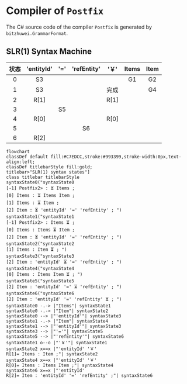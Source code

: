 # Compiler of `Postfix`

The C# source code of the compiler `Postfix` is generated by `bitzhuwei.GrammarFormat`.

## SLR(1) Syntax Machine

| 状态 | \'entityId\' | \'=\' | \'refEntity\' | \'￥\' | Items | Item |
|:---:|:---:|:---:|:---:|:---:|:---:|:---:|
| 0 | S3 |   |   |   | G1 | G2 |
| 1 | S3 |   |   | 完成 |   | G4 |
| 2 | R[1] |   |   | R[1] |   |   |
| 3 |   | S5 |   |   |   |   |
| 4 | R[0] |   |   | R[0] |   |   |
| 5 |   |   | S6 |   |   |   |
| 6 | R[2] |   |   |   |   |   |


```Mermaid
flowchart
classDef default fill:#C7EDCC,stroke:#993399,stroke-width:0px,text-align:left;
classDef titlebarStyle fill:gold;
titlebar>"SLR(1) syntax states"]
class titlebar titlebarStyle
syntaxState0("syntaxState0
[-1] Postfix2> : ⏳ Items ; 
[0] Items : ⏳ Items Item ; 
[1] Items : ⏳ Item ; 
[2] Item : ⏳ 'entityId' '=' 'refEntity' ; ")
syntaxState1("syntaxState1
[-1] Postfix2> : Items ⏳ ; 
[0] Items : Items ⏳ Item ; 
[2] Item : ⏳ 'entityId' '=' 'refEntity' ; ")
syntaxState2("syntaxState2
[1] Items : Item ⏳ ; ")
syntaxState3("syntaxState3
[2] Item : 'entityId' ⏳ '=' 'refEntity' ; ")
syntaxState4("syntaxState4
[0] Items : Items Item ⏳ ; ")
syntaxState5("syntaxState5
[2] Item : 'entityId' '=' ⏳ 'refEntity' ; ")
syntaxState6("syntaxState6
[2] Item : 'entityId' '=' 'refEntity' ⏳ ; ")
syntaxState0 -.-> |"Items"| syntaxState1
syntaxState0 -.-> |"Item"| syntaxState2
syntaxState0 --> |"'entityId'"| syntaxState3
syntaxState1 -.-> |"Item"| syntaxState4
syntaxState1 --> |"'entityId'"| syntaxState3
syntaxState3 --> |"'='"| syntaxState5
syntaxState5 --> |"'refEntity'"| syntaxState6
syntaxState1 o--o |"'￥'"| syntaxState1
syntaxState2 x==x |"'entityId' '￥' 
R[1]= Items : Item ;"| syntaxState2
syntaxState4 x==x |"'entityId' '￥' 
R[0]= Items : Items Item ;"| syntaxState4
syntaxState6 x==x |"'entityId' 
R[2]= Item : 'entityId' '=' 'refEntity' ;"| syntaxState6


```

